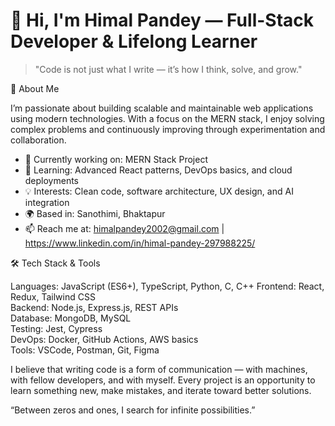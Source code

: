 # 👋 Hi, I'm Himal Pandey — Full-Stack Developer & Lifelong Learner

> "Code is not just what I write — it’s how I think, solve, and grow."




🚀 About Me

I’m passionate about building scalable and maintainable web applications using modern technologies. With a focus on the MERN stack, I enjoy solving complex problems and continuously improving through experimentation and collaboration.

- 🔭 Currently working on: MERN Stack Project  
- 🌱 Learning: Advanced React patterns, DevOps basics, and cloud deployments  
- 💡 Interests: Clean code, software architecture, UX design, and AI integration  
- 🌍 Based in: Sanothimi, Bhaktapur  
- 📫 Reach me at: himalpandey2002@gmail.com | https://www.linkedin.com/in/himal-pandey-297988225/ 



🛠 Tech Stack & Tools

Languages: JavaScript (ES6+), TypeScript, Python, C, C++
Frontend: React, Redux, Tailwind CSS  
Backend: Node.js, Express.js, REST APIs  
Database: MongoDB, MySQL  
Testing: Jest, Cypress  
DevOps: Docker, GitHub Actions, AWS basics  
Tools: VSCode, Postman, Git, Figma


I believe that writing code is a form of communication — with machines, with fellow developers, and with myself. Every project is an opportunity to learn something new, make mistakes, and iterate toward better solutions.



“Between zeros and ones, I search for infinite possibilities.”
